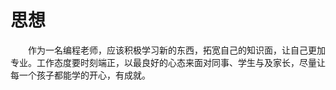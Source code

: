 # 思想

&emsp;&emsp;作为一名编程老师，应该积极学习新的东西，拓宽自己的知识面，让自己更加专业。工作态度要时刻端正，以最良好的心态来面对同事、学生与及家长，尽量让每一个孩子都能学的开心，有成就。